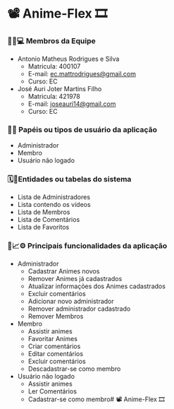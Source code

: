 # 📽️ Anime-Flex 🎞️

### 🕵🏼💻 Membros da Equipe

- Antonio Matheus Rodrigues e Silva
    - Matricula: 400107
    - E-mail: ec.mattrodrigues@gmail.com
    - Curso: EC
- José Auri Joter Martins Filho
    - Matricula: 421978
    - E-mail: joseauri14@gmail.com
    - Curso: EC

### 👤👥 **Papéis ou tipos de usuário da aplicação**

- Administrador
- Membro
- Usuário não logado

### 🗓️📅**Entidades ou tabelas do sistema**

- Lista de Administradores
- Lista contendo os vídeos
- Lista de Membros
- Lista de Comentários
- Lista de Favoritos

### 📑📈⚙️ **Principais funcionalidades da aplicação**

- Administrador
    - Cadastrar Animes novos
    - Remover Animes já cadastrados
    - Atualizar informações dos Animes cadastrados
    - Excluir comentários
    - Adicionar novo administrador
    - Remover administrador cadastrado
    - Remover Membros
- Membro
    - Assistir animes
    - Favoritar Animes
    - Criar comentários
    - Editar comentários
    - Excluir comentários
    - Descadastrar-se como membro
- Usuário não logado
    - Assistir animes
    - Ler Comentários
    - Cadastrar-se como membro# 📽️ Anime-Flex 🎞️